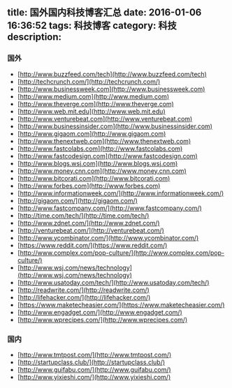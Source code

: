 title: 国外国内科技博客汇总
date: 2016-01-06 16:36:52
tags: 科技博客
category: 科技
description:
---


### 国外

* [http://www.buzzfeed.com/tech](http://www.buzzfeed.com/tech)
* [http://techcrunch.com/](http://techcrunch.com/)
* [http://www.businessweek.com](http://www.businessweek.com)
* [http://www.medium.com](http://www.medium.com)
* [http://www.theverge.com](http://www.theverge.com)
* [http://www.web.mit.edu](http://www.web.mit.edu)
* [http://www.venturebeat.com](http://www.venturebeat.com)
* [http://www.businessinsider.com](http://www.businessinsider.com)
* [http://www.gigaom.com](http://www.gigaom.com)
* [http://www.thenextweb.com](http://www.thenextweb.com)
* [http://www.fastcolabs.com](http://www.fastcolabs.com)
* [http://www.fastcodesign.com](http://www.fastcodesign.com)
* [http://www.blogs.wsj.com](http://www.blogs.wsj.com)
* [http://www.money.cnn.com](http://www.money.cnn.com)
* [http://www.bitcorati.com](http://www.bitcorati.com)
* [http://www.forbes.com](http://www.forbes.com)
* [http://www.informationweek.com/](http://www.informationweek.com/)
* [http://gigaom.com/](http://gigaom.com/)
* [http://www.fastcompany.com/](http://www.fastcompany.com/)
* [http://time.com/tech/](http://time.com/tech/)
* [http://www.zdnet.com/](http://www.zdnet.com/)
* [http://venturebeat.com/](http://venturebeat.com/)
* [http://www.ycombinator.com/](http://www.ycombinator.com/)
* [https://www.reddit.com/](https://www.reddit.com/)
* [http://www.complex.com/pop-culture/](http://www.complex.com/pop-culture/)
* [http://www.wsj.com/news/technology](http://www.wsj.com/news/technology)
* [http://www.usatoday.com/tech/](http://www.usatoday.com/tech/)
* [http://readwrite.com/](http://readwrite.com/)
* [http://lifehacker.com/](http://lifehacker.com/)
* [https://www.maketecheasier.com/](https://www.maketecheasier.com/)
* [http://www.engadget.com/](http://www.engadget.com/)
* [http://www.wprecipes.com/](http://www.wprecipes.com/)

### 国内

* [http://www.tmtpost.com/](http://www.tmtpost.com/)
* [http://startupclass.club/](http://startupclass.club/)
* [http://www.guifabu.com/](http://www.guifabu.com/)
* [http://www.yixieshi.com/](http://www.yixieshi.com/)